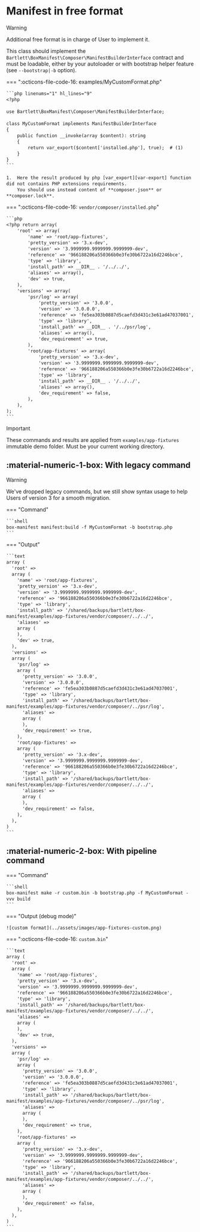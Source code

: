 <!-- markdownlint-disable MD013 MD033 -->
# Manifest in free format

> [!WARNING]
>
> Additional free format is in charge of User to implement it.

This class should implement the `Bartlett\BoxManifest\Composer\ManifestBuilderInterface` contract and must be loadable,
either by your autoloader or with bootstrap helper feature (see `--bootstrap|-b` option).

=== ":octicons-file-code-16: examples/MyCustomFormat.php"

    ```php linenums="1" hl_lines="9"
    <?php

    use Bartlett\BoxManifest\Composer\ManifestBuilderInterface;

    class MyCustomFormat implements ManifestBuilderInterface
    {
        public function __invoke(array $content): string
        {
            return var_export($content['installed.php'], true);  # (1)
        }
    }
    ```

    1.  Here the result produced by php [var_export][var-export] function did not contains PHP extensions requirements.
        You should use instead content of **composer.json** or **composer.lock**.

=== ":octicons-file-code-16: `vendor/composer/installed.php`"

    ```php
    <?php return array(
        'root' => array(
            'name' => 'root/app-fixtures',
            'pretty_version' => '3.x-dev',
            'version' => '3.9999999.9999999.9999999-dev',
            'reference' => '966188206a550366b0e3fe30b6722a16d2246bce',
            'type' => 'library',
            'install_path' => __DIR__ . '/../../',
            'aliases' => array(),
            'dev' => true,
        ),
        'versions' => array(
            'psr/log' => array(
                'pretty_version' => '3.0.0',
                'version' => '3.0.0.0',
                'reference' => 'fe5ea303b0887d5caefd3d431c3e61ad47037001',
                'type' => 'library',
                'install_path' => __DIR__ . '/../psr/log',
                'aliases' => array(),
                'dev_requirement' => true,
            ),
            'root/app-fixtures' => array(
                'pretty_version' => '3.x-dev',
                'version' => '3.9999999.9999999.9999999-dev',
                'reference' => '966188206a550366b0e3fe30b6722a16d2246bce',
                'type' => 'library',
                'install_path' => __DIR__ . '/../../',
                'aliases' => array(),
                'dev_requirement' => false,
            ),
        ),
    );
    ```

> [!IMPORTANT]
>
> These commands and results are applied from `examples/app-fixtures` immutable demo folder.
> Must be your current working directory.

## :material-numeric-1-box: With legacy command

> [!WARNING]
>
> We've dropped legacy commands, but we still show syntax usage to help Users of version 3 for a smooth migration.

=== "Command"

    ```shell
    box-manifest manifest:build -f MyCustomFormat -b bootstrap.php
    ```

=== "Output"

    ```text
    array (
      'root' =>
      array (
        'name' => 'root/app-fixtures',
        'pretty_version' => '3.x-dev',
        'version' => '3.9999999.9999999.9999999-dev',
        'reference' => '966188206a550366b0e3fe30b6722a16d2246bce',
        'type' => 'library',
        'install_path' => '/shared/backups/bartlett/box-manifest/examples/app-fixtures/vendor/composer/../../',
        'aliases' =>
        array (
        ),
        'dev' => true,
      ),
      'versions' =>
      array (
        'psr/log' =>
        array (
          'pretty_version' => '3.0.0',
          'version' => '3.0.0.0',
          'reference' => 'fe5ea303b0887d5caefd3d431c3e61ad47037001',
          'type' => 'library',
          'install_path' => '/shared/backups/bartlett/box-manifest/examples/app-fixtures/vendor/composer/../psr/log',
          'aliases' =>
          array (
          ),
          'dev_requirement' => true,
        ),
        'root/app-fixtures' =>
        array (
          'pretty_version' => '3.x-dev',
          'version' => '3.9999999.9999999.9999999-dev',
          'reference' => '966188206a550366b0e3fe30b6722a16d2246bce',
          'type' => 'library',
          'install_path' => '/shared/backups/bartlett/box-manifest/examples/app-fixtures/vendor/composer/../../',
          'aliases' =>
          array (
          ),
          'dev_requirement' => false,
        ),
      ),
    )
    ```

## :material-numeric-2-box: With pipeline command

=== "Command"

    ```shell
    box-manifest make -r custom.bin -b bootstrap.php -f MyCustomFormat -vvv build
    ```

=== "Output (debug mode)"

    ![custom format](../assets/images/app-fixtures-custom.png)

=== ":octicons-file-code-16: `custom.bin`"

    ```text
    array (
      'root' =>
      array (
        'name' => 'root/app-fixtures',
        'pretty_version' => '3.x-dev',
        'version' => '3.9999999.9999999.9999999-dev',
        'reference' => '966188206a550366b0e3fe30b6722a16d2246bce',
        'type' => 'library',
        'install_path' => '/shared/backups/bartlett/box-manifest/examples/app-fixtures/vendor/composer/../../',
        'aliases' =>
        array (
        ),
        'dev' => true,
      ),
      'versions' =>
      array (
        'psr/log' =>
        array (
          'pretty_version' => '3.0.0',
          'version' => '3.0.0.0',
          'reference' => 'fe5ea303b0887d5caefd3d431c3e61ad47037001',
          'type' => 'library',
          'install_path' => '/shared/backups/bartlett/box-manifest/examples/app-fixtures/vendor/composer/../psr/log',
          'aliases' =>
          array (
          ),
          'dev_requirement' => true,
        ),
        'root/app-fixtures' =>
        array (
          'pretty_version' => '3.x-dev',
          'version' => '3.9999999.9999999.9999999-dev',
          'reference' => '966188206a550366b0e3fe30b6722a16d2246bce',
          'type' => 'library',
          'install_path' => '/shared/backups/bartlett/box-manifest/examples/app-fixtures/vendor/composer/../../',
          'aliases' =>
          array (
          ),
          'dev_requirement' => false,
        ),
      ),
    )
    ```

<!-- markdownlint-disable-next-line MD053 -->
[var-export]: https://www.php.net/manual/en/function.var-export.php
